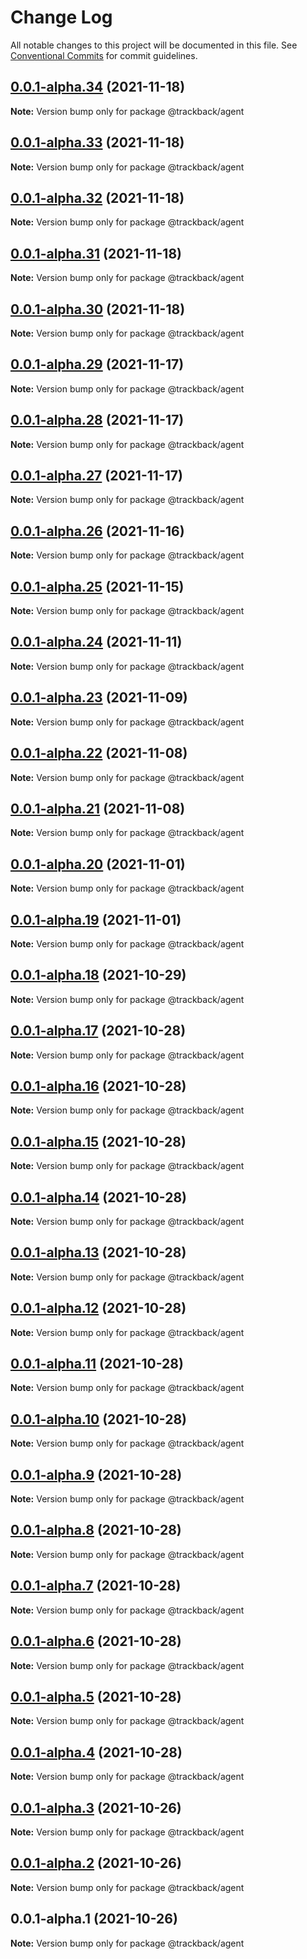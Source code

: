 # Change Log

All notable changes to this project will be documented in this file.
See [Conventional Commits](https://conventionalcommits.org) for commit guidelines.

## [0.0.1-alpha.34](https://github.com/trackback-blockchain/trackback-verifiable/compare/@trackback/agent@0.0.1-alpha.33...@trackback/agent@0.0.1-alpha.34) (2021-11-18)

**Note:** Version bump only for package @trackback/agent





## [0.0.1-alpha.33](https://github.com/trackback-blockchain/trackback-verifiable/compare/@trackback/agent@0.0.1-alpha.32...@trackback/agent@0.0.1-alpha.33) (2021-11-18)

**Note:** Version bump only for package @trackback/agent





## [0.0.1-alpha.32](https://github.com/trackback-blockchain/trackback-verifiable/compare/@trackback/agent@0.0.1-alpha.31...@trackback/agent@0.0.1-alpha.32) (2021-11-18)

**Note:** Version bump only for package @trackback/agent





## [0.0.1-alpha.31](https://github.com/trackback-blockchain/trackback-verifiable/compare/@trackback/agent@0.0.1-alpha.30...@trackback/agent@0.0.1-alpha.31) (2021-11-18)

**Note:** Version bump only for package @trackback/agent





## [0.0.1-alpha.30](https://github.com/trackback-blockchain/trackback-verifiable/compare/@trackback/agent@0.0.1-alpha.29...@trackback/agent@0.0.1-alpha.30) (2021-11-18)

**Note:** Version bump only for package @trackback/agent





## [0.0.1-alpha.29](https://github.com/trackback-blockchain/trackback-verifiable/compare/@trackback/agent@0.0.1-alpha.28...@trackback/agent@0.0.1-alpha.29) (2021-11-17)

**Note:** Version bump only for package @trackback/agent





## [0.0.1-alpha.28](https://github.com/trackback-blockchain/trackback-verifiable/compare/@trackback/agent@0.0.1-alpha.27...@trackback/agent@0.0.1-alpha.28) (2021-11-17)

**Note:** Version bump only for package @trackback/agent





## [0.0.1-alpha.27](https://github.com/trackback-blockchain/trackback-verifiable/compare/@trackback/agent@0.0.1-alpha.26...@trackback/agent@0.0.1-alpha.27) (2021-11-17)

**Note:** Version bump only for package @trackback/agent





## [0.0.1-alpha.26](https://github.com/trackback-blockchain/trackback-verifiable/compare/@trackback/agent@0.0.1-alpha.25...@trackback/agent@0.0.1-alpha.26) (2021-11-16)

**Note:** Version bump only for package @trackback/agent





## [0.0.1-alpha.25](https://github.com/trackback-blockchain/trackback-verifiable/compare/@trackback/agent@0.0.1-alpha.24...@trackback/agent@0.0.1-alpha.25) (2021-11-15)

**Note:** Version bump only for package @trackback/agent





## [0.0.1-alpha.24](https://github.com/trackback-blockchain/trackback-verifiable/compare/@trackback/agent@0.0.1-alpha.23...@trackback/agent@0.0.1-alpha.24) (2021-11-11)

**Note:** Version bump only for package @trackback/agent





## [0.0.1-alpha.23](https://github.com/trackback-blockchain/trackback-verifiable/compare/@trackback/agent@0.0.1-alpha.22...@trackback/agent@0.0.1-alpha.23) (2021-11-09)

**Note:** Version bump only for package @trackback/agent





## [0.0.1-alpha.22](https://github.com/trackback-blockchain/trackback-verifiable/compare/@trackback/agent@0.0.1-alpha.21...@trackback/agent@0.0.1-alpha.22) (2021-11-08)

**Note:** Version bump only for package @trackback/agent





## [0.0.1-alpha.21](https://github.com/trackback-blockchain/trackback-verifiable/compare/@trackback/agent@0.0.1-alpha.20...@trackback/agent@0.0.1-alpha.21) (2021-11-08)

**Note:** Version bump only for package @trackback/agent





## [0.0.1-alpha.20](https://github.com/trackback-blockchain/trackback-verifiable/compare/@trackback/agent@0.0.1-alpha.19...@trackback/agent@0.0.1-alpha.20) (2021-11-01)

**Note:** Version bump only for package @trackback/agent





## [0.0.1-alpha.19](https://github.com/trackback-blockchain/trackback-verifiable/compare/@trackback/agent@0.0.1-alpha.18...@trackback/agent@0.0.1-alpha.19) (2021-11-01)

**Note:** Version bump only for package @trackback/agent





## [0.0.1-alpha.18](https://github.com/trackback-blockchain/trackback-verifiable/compare/@trackback/agent@0.0.1-alpha.17...@trackback/agent@0.0.1-alpha.18) (2021-10-29)

**Note:** Version bump only for package @trackback/agent





## [0.0.1-alpha.17](https://github.com/trackback-blockchain/trackback-verifiable/compare/@trackback/agent@0.0.1-alpha.16...@trackback/agent@0.0.1-alpha.17) (2021-10-28)

**Note:** Version bump only for package @trackback/agent





## [0.0.1-alpha.16](https://github.com/trackback-blockchain/trackback-verifiable/compare/@trackback/agent@0.0.1-alpha.15...@trackback/agent@0.0.1-alpha.16) (2021-10-28)

**Note:** Version bump only for package @trackback/agent





## [0.0.1-alpha.15](https://github.com/trackback-blockchain/trackback-verifiable/compare/@trackback/agent@0.0.1-alpha.14...@trackback/agent@0.0.1-alpha.15) (2021-10-28)

**Note:** Version bump only for package @trackback/agent





## [0.0.1-alpha.14](https://github.com/trackback-blockchain/trackback-verifiable/compare/@trackback/agent@0.0.1-alpha.13...@trackback/agent@0.0.1-alpha.14) (2021-10-28)

**Note:** Version bump only for package @trackback/agent





## [0.0.1-alpha.13](https://github.com/trackback-blockchain/trackback-verifiable/compare/@trackback/agent@0.0.1-alpha.12...@trackback/agent@0.0.1-alpha.13) (2021-10-28)

**Note:** Version bump only for package @trackback/agent





## [0.0.1-alpha.12](https://github.com/trackback-blockchain/trackback-verifiable/compare/@trackback/agent@0.0.1-alpha.11...@trackback/agent@0.0.1-alpha.12) (2021-10-28)

**Note:** Version bump only for package @trackback/agent





## [0.0.1-alpha.11](https://github.com/trackback-blockchain/trackback-verifiable/compare/@trackback/agent@0.0.1-alpha.10...@trackback/agent@0.0.1-alpha.11) (2021-10-28)

**Note:** Version bump only for package @trackback/agent





## [0.0.1-alpha.10](https://github.com/trackback-blockchain/trackback-verifiable/compare/@trackback/agent@0.0.1-alpha.9...@trackback/agent@0.0.1-alpha.10) (2021-10-28)

**Note:** Version bump only for package @trackback/agent





## [0.0.1-alpha.9](https://github.com/trackback-blockchain/trackback-verifiable/compare/@trackback/agent@0.0.1-alpha.8...@trackback/agent@0.0.1-alpha.9) (2021-10-28)

**Note:** Version bump only for package @trackback/agent





## [0.0.1-alpha.8](https://github.com/trackback-blockchain/trackback-verifiable/compare/@trackback/agent@0.0.1-alpha.7...@trackback/agent@0.0.1-alpha.8) (2021-10-28)

**Note:** Version bump only for package @trackback/agent





## [0.0.1-alpha.7](https://github.com/trackback-blockchain/trackback-verifiable/compare/@trackback/agent@0.0.1-alpha.6...@trackback/agent@0.0.1-alpha.7) (2021-10-28)

**Note:** Version bump only for package @trackback/agent





## [0.0.1-alpha.6](https://github.com/trackback-blockchain/trackback-verifiable/compare/@trackback/agent@0.0.1-alpha.5...@trackback/agent@0.0.1-alpha.6) (2021-10-28)

**Note:** Version bump only for package @trackback/agent





## [0.0.1-alpha.5](https://github.com/trackback-blockchain/trackback-verifiable/compare/@trackback/agent@0.0.1-alpha.4...@trackback/agent@0.0.1-alpha.5) (2021-10-28)

**Note:** Version bump only for package @trackback/agent





## [0.0.1-alpha.4](https://github.com/trackback-blockchain/trackback-verifiable/compare/@trackback/agent@0.0.1-alpha.3...@trackback/agent@0.0.1-alpha.4) (2021-10-28)

**Note:** Version bump only for package @trackback/agent





## [0.0.1-alpha.3](https://github.com/trackback-blockchain/trackback-verifiable/compare/@trackback/agent@0.0.1-alpha.2...@trackback/agent@0.0.1-alpha.3) (2021-10-26)

**Note:** Version bump only for package @trackback/agent





## [0.0.1-alpha.2](https://github.com/trackback-blockchain/trackback-verifiable/compare/@trackback/agent@0.0.1-alpha.1...@trackback/agent@0.0.1-alpha.2) (2021-10-26)

**Note:** Version bump only for package @trackback/agent





## 0.0.1-alpha.1 (2021-10-26)

**Note:** Version bump only for package @trackback/agent

